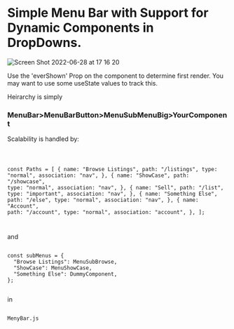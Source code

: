 # Simple Menu Bar with Support for Dynamic Components in DropDowns.


![Screen Shot 2022-06-28 at 17 16 20](https://user-images.githubusercontent.com/41722860/176098291-bb225efd-b761-49bf-8245-8ff89386c8d3.png)




Use the 'everShown' Prop on the component to determine first render. You may want to use some useState values to track this.


Heirarchy is simply 

### MenuBar>MenuBarButton>MenuSubMenuBig>YourComponent




Scalability is handled by: 


<code>

const Paths = [
  {
    name: "Browse Listings",
    path: "/listings",
    type: "normal",
    association: "nav",
  },
  {
    name: "ShowCase",
    path: "/showcase",
    type: "normal",
    association: "nav",
  },
  {
    name: "Sell",
    path: "/list",
    type: "important",
    association: "nav",
  },
  {
    name: "Something Else",
    path: "/else",
    type: "normal",
    association: "nav",
  },
  {
    name: "Account",
    path: "/account",
    type: "normal",
    association: "account",
  },
];


</code>


and


<code>
const subMenus = {
  "Browse Listings": MenuSubBrowse,
  "ShowCase": MenuShowCase,
  "Something Else": DummyComponent,
};

</code>

in

<code>
MenyBar.js
</code>
